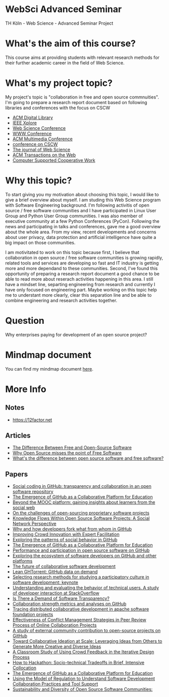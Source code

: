 # WebSci Advanced Seminar
TH Köln - Web Science - Advanced Seminar Project

# What's the aim of this course?
This course aims at providing students with relevant research methods for their further academic career in the field of Web Science. 

# What's my project topic?
My project's topic is "collaboration in free and open source commnuities". I'm going to prepare a research report document based on following libraries and conferences with the focus on CSCW
* [ACM Digital Library](http://dl.acm.org/)
* [IEEE Xplore](http://ieeexplore.ieee.org/Xplore/accessinfo.jsp)
* [Web Science Conference](https://dl.acm.org/event.cfm?id=RE621)
* [WWW Conference](https://dl.acm.org/event.cfm?id=RE334)
* [ACM Multimedia Conference](https://dl.acm.org/event.cfm?id=RE179)
* [conference on CSCW](https://dl.acm.org/event.cfm?id=RE169)
* [The journal of Web Science](http://www.webscience-journal.net/)
* [ACM Transactions on the Web](https://tweb.acm.org/)
* [Computer Supported Cooperative Work](https://link.springer.com/journal/10606)

# Why this topic?
To start giving you my motivation about choosing this topic, I would like to give a brief overview about myself. I am studing this Web Science program with Software Engineering background. I'm following activitis of open source / free software communities and I have participated in Linux User Group and Python User Group communities. I was also member of executive community at a few Python Conferences (PyCon). Following the news and participating in talks and conferences, gave me a good overview about the whole area. From my view, recent developments and concerns about user privacy, data protection and artificial intelligence have quite a big impact on those communities.

I am motivitated to work on this topic because first, I believe that collaboration in open source / free software communities is growing rapidly, related tools and services are developing so fast and IT industry is getting more and more dependand to these communities. Second, I've found this opportunity of preparing a research report document a good chance to be able to read more about reserach activities happening in this area. I still have a mindset line, separting engineering from research and currently I have only focused on engineering part. Maybe working on this topic help me to understant more clearly, clear this separation line and be able to combine engineering and research activities together.

# Question
Why enterprises paying for development of an open source project?

# Mindmap document
You can find my mindmap document [here](https://github.com/payamohajeri/WebSci-Advanced-Seminar/blob/master/Mindmap.jpg).

# More Info
## Notes
* https://12factor.net

## Articles
* [ The Difference Between Free and Open-Source Software](https://www.digitalocean.com/community/tutorials/Free-vs-Open-Source-Software)
* [Why Open Source misses the point of Free Software](https://www.gnu.org/philosophy/open-source-misses-the-point.en.html)
* [What's the difference between open source software and free software?](https://opensource.com/article/17/11/open-source-or-free-software)

## Papers
* [Social coding in GitHub: transparency and collaboration in an open software repository](https://dl.acm.org/citation.cfm?id=2145396)
* [The Emergence of GitHub as a Collaborative Platform for Education](https://dl.acm.org/citation.cfm?id=2675284)
* [Beyond the MOOC platform: gaining insights about learners from the social web](https://dl.acm.org/citation.cfm?id=2908145)
* [On the challenges of open-sourcing proprietary software projects](https://link.springer.com/article/10.1007/s10664-018-9609-6)
* [Knowledge Flows Within Open Source Software Projects: A Social Network Perspective](https://link.springer.com/chapter/10.1007/978-981-10-1627-1_19)
* [Why and how developers fork what from whom in GitHub](https://link.springer.com/article/10.1007/s10664-016-9436-6)
* [Improving Crowd Innovation with Expert Facilitation](https://dl.acm.org/citation.cfm?id=2820023)
* [Exploring the patterns of social behavior in GitHub](https://dl.acm.org/citation.cfm?id=2666571)
* [The Emergence of GitHub as a Collaborative Platform for Education](https://dl.acm.org/citation.cfm?id=2675284)
* [Performance and participation in open source software on GitHub](https://dl.acm.org/citation.cfm?id=2468382)
* [Exploring the ecosystem of software developers on GitHub and other platforms](https://dl.acm.org/citation.cfm?id=2556483)
* [The future of collaborative software development](https://dl.acm.org/citation.cfm?id=2141522)
* [Lean GHTorrent: GitHub data on demand](https://dl.acm.org/citation.cfm?id=2597126)
* [Selecting research methods for studying a participatory culture in software development: keynote](https://dl.acm.org/citation.cfm?id=2747957)
* [Understanding and evaluating the behavior of technical users. A study of developer interaction at StackOverflow](https://dl.acm.org/citation.cfm?id=3057621)
* [Is There a Demand of Software Transparency?](https://dl.acm.org/citation.cfm?id=3131155)
* [Collaboration strength metrics and analyses on GitHub](https://dl.acm.org/citation.cfm?id=3106480)
* [Tracing distributed collaborative development in apache software foundation projects](https://dl.acm.org/citation.cfm?id=3128831)
* [Effectiveness of Conflict Management Strategies in Peer Review Process of Online Collaboration Projects](https://dl.acm.org/citation.cfm?id=2819950)
* [A study of external community contribution to open-source projects on GitHub](https://dl.acm.org/citation.cfm?id=2597113)
* [Toward Collaborative Ideation at Scale: Leveraging Ideas from Others to Generate More Creative and Diverse Ideas](https://dl.acm.org/citation.cfm?id=2675239)
* [A Classroom Study of Using Crowd Feedback in the Iterative Design Process](https://dl.acm.org/citation.cfm?id=2675140)
* [How to Hackathon: Socio-technical Tradeoffs in Brief, Intensive Collocation](https://dl.acm.org/citation.cfm?id=2819946)
* [The Emergence of GitHub as a Collaborative Platform for Education](https://dl.acm.org/citation.cfm?id=2675284)
* [Using the Model of Regulation to Understand Software Development Collaboration Practices and Tool Support](https://dl.acm.org/citation.cfm?id=2998360)
* [Sustainability and Diversity of Open Source Software Communities:](https://www.researchgate.net/profile/Luigi_Lavazza/publication/320402853_ICSEA_2017_The_Twelfth_International_Conference_on_Software_Engineering_Advances/links/59e2311e458515393d57ecca/ICSEA-2017-The-Twelfth-International-Conference-on-Software-Engineering-Advances.pdf#page=60)
